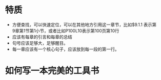 # 特质

- 方便查找，可以快速定位，可以在其他地方引用这一章节，比如$9.1.1 表示第9章第1节第1小节，或者比如P100L10表示第100页第10行
- 应该有每章的引言和每章的总结
- 句号应该足够大，足够醒目。
- 每一章应该有一个核心句子，应该放到每一段的第一行。





# 如何写一本完美的工具书











